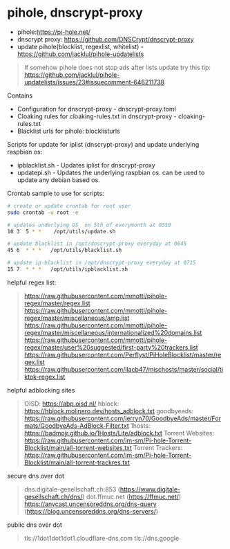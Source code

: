 # pihole, dnscrypt-proxy
- pihole:https://pi-hole.net/
- dnscrypt proxy: https://github.com/DNSCrypt/dnscrypt-proxy
- update pihole(blocklist, regexlist, whitelist) - https://github.com/jacklul/pihole-updatelists
> If somehow pihole does not stop ads after lists update try this tip: https://github.com/jacklul/pihole-updatelists/issues/23#issuecomment-646211738

Contains 
- Configuration for dnscrypt-proxy - dnscrypt-proxy.toml
- Cloaking rules for cloaking-rules.txt in dnscrypt-proxy - cloaking-rules.txt
- Blacklist urls for pihole: blocklisturls

Scripts for update for iplist (dnscrypt-proxy) and update underlying raspbian os:
 - ipblacklist.sh - Updates iplist for dnscrypt-proxy
 - updatepi.sh - Updates the underlying raspbian os. can be used to update any debian based os.

Crontab sample to use for scripts:
```sh
# create or update crontab for root user
sudo crontab -u root -e

# updates underlying OS  on 5th of everymonth at 0310
10 3  5 * *    /opt/utils/update.sh

# update blacklist in /opt/dnscrypt-proxy everyday at 0645
45 6  * * *   /opt/utils/blacklist.sh

# update ip-blacklist in /opt/dnscrypt-proxy everyday at 0715
15 7  * * *   /opt/utils/ipblacklist.sh
```

helpful regex list:
> https://raw.githubusercontent.com/mmotti/pihole-regex/master/regex.list 
> https://raw.githubusercontent.com/mmotti/pihole-regex/master/miscellaneous/amp.list 
> https://raw.githubusercontent.com/mmotti/pihole-regex/master/miscellaneous/internationalized%20domains.list 
> https://raw.githubusercontent.com/mmotti/pihole-regex/master/user%20suggested/first-party%20trackers.list 
> https://raw.githubusercontent.com/Perflyst/PiHoleBlocklist/master/regex.list 
> https://raw.githubusercontent.com/llacb47/mischosts/master/social/tiktok-regex.list

helpful adblocking sites
> OISD:  https://abp.oisd.nl/
> hblock: https://hblock.molinero.dev/hosts_adblock.txt
> goodbyeads: https://raw.githubusercontent.com/jerryn70/GoodbyeAds/master/Formats/GoodbyeAds-AdBlock-Filter.txt
> 1hosts: https://badmojr.github.io/1Hosts/Lite/adblock.txt
> Torrent Websites: https://raw.githubusercontent.com/im-sm/Pi-hole-Torrent-Blocklist/main/all-torrent-websites.txt
> Torrent Trackers: https://raw.githubusercontent.com/im-sm/Pi-hole-Torrent-Blocklist/main/all-torrent-trackres.txt

secure dns over dot
> dns.digitale-gesellschaft.ch:853 (https://www.digitale-gesellschaft.ch/dns/)
> dot.ffmuc.net  (https://ffmuc.net/)
> https://anycast.uncensoreddns.org/dns-query (https://blog.uncensoreddns.org/dns-servers/)

public dns over dot
> tls://1dot1dot1dot1.cloudflare-dns.com
> tls://dns.google
